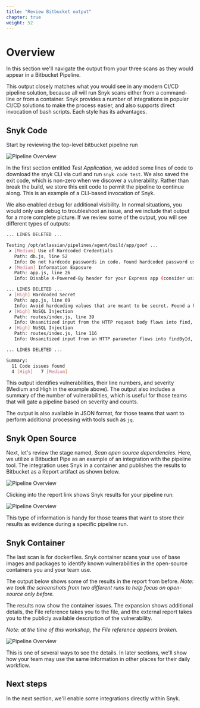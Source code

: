 ```yaml
---
title: "Review Bitbucket output"
chapter: true
weight: 52
---
```


# Overview
In this section we'll navigate the output from your three scans as they would appear in a Bitbucket Pipeline.

This output closely matches what you would see in any modern CI/CD pipeline solution, because all will run Snyk scans either from a command-line or from a container.  Snyk provides a number of integrations in popular CI/CD solutions to make the process easier, and also supports direct invocation of bash scripts.  Each style has its advantages.

## Snyk Code

Start by reviewing the top-level bitbucket pipeline run

![Pipeline Overview](/images/workshop-bb-pipeline-overview.png)

In the first section entitled _Test Application_, we added some lines of code to download the snyk CLI via curl and run `snyk code test`.  We also saved the exit code, which is non-zero when we discover a vulnerability.  Rather than break the build, we store this exit code to permit the pipeline to continue along.  This is an example of a CLI-based invocation of Snyk.

We also enabled debug for additional visibility.  In normal situations, you would only use debug to troubleshoot an issue, and we include that output for a more complete picture.  If we review some of the output, you will see different types of outputs:

```bash
... LINES DELETED ...

Testing /opt/atlassian/pipelines/agent/build/app/goof ...
 ✗ [Medium] Use of Hardcoded Credentials 
   Path: db.js, line 52 
   Info: Do not hardcode passwords in code. Found hardcoded password used in password.
 ✗ [Medium] Information Exposure 
   Path: app.js, line 26 
   Info: Disable X-Powered-By header for your Express app (consider using Helmet middleware), because it exposes information about the used framework to potential attackers.

... LINES DELETED ...
 ✗ [High] Hardcoded Secret 
   Path: app.js, line 69 
   Info: Avoid hardcoding values that are meant to be secret. Found a hardcoded string used in here.
 ✗ [High] NoSQL Injection 
   Path: routes/index.js, line 39 
   Info: Unsanitized input from the HTTP request body flows into find, where it is used in an NoSQL query. This may result in an NoSQL Injection vulnerability.
 ✗ [High] NoSQL Injection 
   Path: routes/index.js, line 116 
   Info: Unsanitized input from an HTTP parameter flows into findById, where it is used in an NoSQL query. This may result in an NoSQL Injection vulnerability.

... LINES DELETED ...

Summary:
  11 Code issues found
  4 [High]   7 [Medium] 

```

This output identifies vulnerabilities, their line numbers, and severity (Medium and High in the example above).  The output also includes a summary of the number of vulnerabilities, which is useful for those teams that will gate a pipeline based on severity and counts.

The output is also available in JSON format, for those teams that want to perform additional processing with tools such as `jq`.


## Snyk Open Source

Next, let's review the stage named, _Scan open source dependencies._  Here, we utilize a Bitbucket Pipe as an example of an integration with the pipeline tool.  The integration uses Snyk in a container and publishes the results to Bitbucket as a Report artifact as shown below.


![Pipeline Overview](/images/workshop-bb-pipeline-summary.png)

Clicking into the report link shows Snyk results for your pipeline run:

![Pipeline Overview](/images/workshop-bb-pipeline-report.png)

This type of information is handy for those teams that want to store their results as evidence during a specific pipeline run.

## Snyk Container

The last scan is for dockerfiles.   Snyk container scans your use of base images and packages to identify known vulnerabilities in the open-source containers you and your team use.

The output below shows some of the results in the report from before.  _Note: we took the screenshots from two different runs to help focus on open-source only before._

The results now show the container issues.  The expansion shows additional details, the File reference takes you to the file, and the external report takes you to the publicly available description of the vulnerability.

_Note: at the time of this workshop, the File reference appears broken._

![Pipeline Overview](/images/workshop-bb-pipeline-report-2.png)

This is one of several ways to see the details.  In later sections, we'll show how your team may use the same information in other places for their daily workflow.

## Next steps
In the next section, we'll enable some integrations directly within Snyk.

